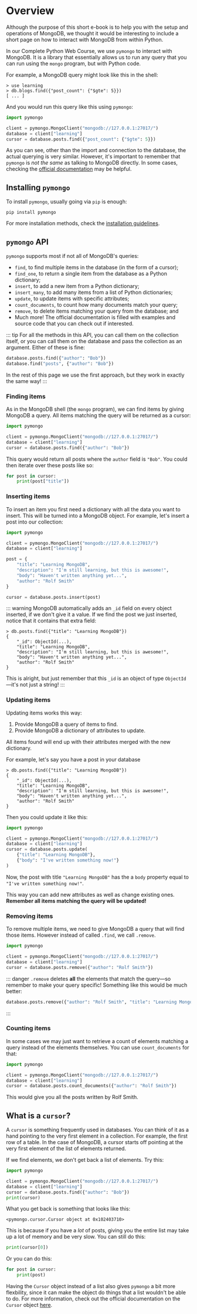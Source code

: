 # Overview

Although the purpose of this short e-book is to help you with the setup and operations of MongoDB, we thought it would be interesting to include a short page on how to interact with MongoDB from within Python.

In our Complete Python Web Course, we use `pymongo` to interact with MongoDB. It is a library that essentially allows us to run any query that you can run using the `mongo` program, but with Python code.

For example, a MongoDB query might look like this in the shell:

```
> use learning
> db.blogs.find({"post_count": {"$gte": 5}})
[ ... ]
```

And you would run this query like this using `pymongo`:

```python {5}
import pymongo

client = pymongo.MongoClient("mongodb://127.0.0.1:27017/")
database = client["learning"]
cursor = database.posts.find({"post_count": {"$gte": 5}})
```

As you can see, other than the import and connection to the database, the actual querying is very similar. However, it's important to remember that `pymongo` is _not the same_ as talking to MongoDB directly. In some cases, checking the [official documentation](https://api.mongodb.com/python/current/) may be helpful.

## Installing `pymongo`

To install `pymongo`, usually going via `pip` is enough:

```
pip install pymongo
```

For more installation methods, check the [installation guidelines](https://api.mongodb.com/python/current/installation.html).

## `pymongo` API

`pymongo` supports most if not all of MongoDB's queries:

* `find`, to find multiple items in the database (in the form of a cursor);
* `find_one`, to return a single item from the database as a Python dictionary;
* `insert`, to add a new item from a Python dictionary;
* `insert_many`, to add many items from a list of Python dictionaries;
* `update`, to update items with specific attributes;
* `count_documents`, to count how many documents match your query;
* `remove`, to delete items matching your query from the database; and
* Much more! The official documentation is filled with examples and source code that you can check out if interested.

::: tip
For all the methods in this API, you can call them on the collection itself, or you can call them on the database and pass the collection as an argument. Either of these is fine:

```python
database.posts.find({"author": "Bob"})
database.find("posts", {"author": "Bob"})
```

In the rest of this page we use the first approach, but they work in exactly the same way!
:::

### Finding items

As in the MongoDB shell (the `mongo` program), we can find items by giving MongoDB a query. All items matching the query will be returned as a cursor:

```python
import pymongo

client = pymongo.MongoClient("mongodb://127.0.0.1:27017/")
database = client["learning"]
cursor = database.posts.find({"author": "Bob"})
```

This query would return all posts where the `author` field is `"Bob"`. You could then iterate over these posts like so:

```python
for post in cursor:
    print(post["title"])
```

### Inserting items

To insert an item you first need a dictionary with all the data you want to insert. This will be turned into a MongoDB object. For example, let's insert a post into our collection:

```python
import pymongo

client = pymongo.MongoClient("mongodb://127.0.0.1:27017/")
database = client["learning"]

post = {
    "title": "Learning MongoDB",
    "description": "I'm still learning, but this is awesome!",
    "body": "Haven't written anything yet...",
    "author": "Rolf Smith"
}

cursor = database.posts.insert(post)
```

::: warning
MongoDB automatically adds an `_id` field on every object inserted, if we don't give it a value. If we find the post we just inserted, notice that it contains that extra field:

```
> db.posts.find({"title": "Learning MongoDB"})
{
    "_id": ObjectId(...),
    "title": "Learning MongoDB",
    "description": "I'm still learning, but this is awesome!",
    "body": "Haven't written anything yet...",
    "author": "Rolf Smith"
}
```

This is alright, but just remember that this `_id` is an object of type `ObjectId`—it's not just a string!
:::

### Updating items

Updating items works this way:

1. Provide MongoDB a query of items to find.
2. Provide MongoDB a dictionary of attributes to update.

All items found will end up with their attributes merged with the new dictionary.

For example, let's say you have a post in your database

```
> db.posts.find({"title": "Learning MongoDB"})
{
    "_id": ObjectId(...),
    "title": "Learning MongoDB",
    "description": "I'm still learning, but this is awesome!",
    "body": "Haven't written anything yet...",
    "author": "Rolf Smith"
}
```

Then you could update it like this:

```python {5-8}
import pymongo

client = pymongo.MongoClient("mongodb://127.0.0.1:27017/")
database = client["learning"]
cursor = database.posts.update(
    {"title": "Learning MongoDB"},
    {"body": "I've written something now!"}
)
```

Now, the post with title `"Learning MongoDB"` has the a `body` property equal to `"I've written something now!"`.

This way you can add new attributes as well as change existing ones. **Remember all items matching the query will be updated!**

### Removing items

To remove multiple items, we need to give MongoDB a query that will find those items. However instead of called `.find`, we call `.remove`.

```python {5}
import pymongo

client = pymongo.MongoClient("mongodb://127.0.0.1:27017/")
database = client["learning"]
cursor = database.posts.remove({"author": "Rolf Smith"})
```

::: danger
`.remove` deletes **all** the elements that match the query—so remember to make your query specific! Something like this would be much better:

```python
database.posts.remove({"author": "Rolf Smith", "title": "Learning MongoDB"})
```
:::

### Counting items

In some cases we may just want to retrieve a count of elements matching a query instead of the elements themselves. You can use `count_documents` for that:

```python {5}
import pymongo

client = pymongo.MongoClient("mongodb://127.0.0.1:27017/")
database = client["learning"]
cursor = database.posts.count_documents({"author": "Rolf Smith"})
```

This would give you all the posts written by Rolf Smith.

## What is a `cursor`?

A `cursor` is something frequently used in databases. You can think of it as a hand pointing to the very first element in a collection. For example, the first row of a table. In the case of MongoDB, a cursor starts off pointing at the very first element of the list of elements returned.

If we find elements, we don't get back a list of elements. Try this:

```python
import pymongo

client = pymongo.MongoClient("mongodb://127.0.0.1:27017/")
database = client["learning"]
cursor = database.posts.find({"author": "Bob"})
print(cursor)
```

What you get back is something that looks like this:

```
<pymongo.cursor.Cursor object at 0x102403710>
```

This is because if you have a _lot_ of posts, giving you the entire list may take up a lot of memory and be very slow. You can still do this:

```python
print(cursor[0])
```

Or you can do this:

```python
for post in cursor:
    print(post)
```

Having the `Cursor` object instead of a list also gives `pymongo` a bit more flexbility, since it can make the object do things that a list wouldn't be able to do. For more information, check out the official documentation on the `Cursor` object [here](https://api.mongodb.com/python/current/api/pymongo/cursor.html).